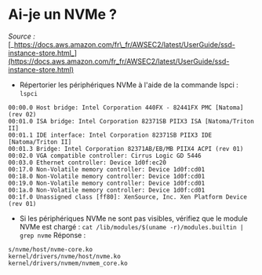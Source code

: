 # Ai-je un NVMe ?

_Source :_  
[_https://docs.aws.amazon.com/fr\_fr/AWSEC2/latest/UserGuide/ssd-instance-store.html_](https://docs.aws.amazon.com/fr_fr/AWSEC2/latest/UserGuide/ssd-instance-store.html)

* Répertorier les périphériques NVMe à l'aide de la commande lspci : `lspci`

```text
00:00.0 Host bridge: Intel Corporation 440FX - 82441FX PMC [Natoma] (rev 02)
00:01.0 ISA bridge: Intel Corporation 82371SB PIIX3 ISA [Natoma/Triton II]
00:01.1 IDE interface: Intel Corporation 82371SB PIIX3 IDE [Natoma/Triton II]
00:01.3 Bridge: Intel Corporation 82371AB/EB/MB PIIX4 ACPI (rev 01)
00:02.0 VGA compatible controller: Cirrus Logic GD 5446
00:03.0 Ethernet controller: Device 1d0f:ec20
00:17.0 Non-Volatile memory controller: Device 1d0f:cd01
00:18.0 Non-Volatile memory controller: Device 1d0f:cd01
00:19.0 Non-Volatile memory controller: Device 1d0f:cd01
00:1a.0 Non-Volatile memory controller: Device 1d0f:cd01
00:1f.0 Unassigned class [ff80]: XenSource, Inc. Xen Platform Device (rev 01)
```

* Si les périphériques NVMe ne sont pas visibles, vérifiez que le module NVMe est chargé : `cat /lib/modules/$(uname -r)/modules.builtin | grep nvme` Réponse :

```text
s/nvme/host/nvme-core.ko
kernel/drivers/nvme/host/nvme.ko
kernel/drivers/nvmem/nvmem_core.ko
```

